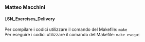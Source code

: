 ### Matteo Macchini 
#### LSN_Exercises_Delivery

Per compilare i codici utilizzare il comando del Makefile: `make` <br>
Per eseguire i codici utilizzare il comando del Makefile: `make esegui`
